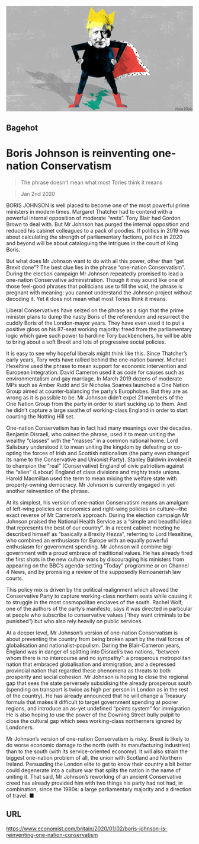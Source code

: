 ![](./images/20200104_BRD000_0.jpg)

## Bagehot

# Boris Johnson is reinventing one-nation Conservatism

> The phrase doesn’t mean what most Tories think it means

> Jan 2nd 2020

BORIS JOHNSON is well placed to become one of the most powerful prime ministers in modern times. Margaret Thatcher had to contend with a powerful internal opposition of moderate “wets”. Tony Blair had Gordon Brown to deal with. But Mr Johnson has purged the internal opposition and reduced his cabinet colleagues to a pack of poodles. If politics in 2019 was about calculating the strength of parliamentary factions, politics in 2020 and beyond will be about cataloguing the intrigues in the court of King Boris.

But what does Mr Johnson want to do with all this power, other than “get Brexit done”? The best clue lies in the phrase “one-nation Conservatism”. During the election campaign Mr Johnson repeatedly promised to lead a one-nation Conservative administration. Though it may sound like one of those feel-good phrases that politicians use to fill the void, the phrase is pregnant with meaning: you cannot understand the Johnson project without decoding it. Yet it does not mean what most Tories think it means.

Liberal Conservatives have seized on the phrase as a sign that the prime minister plans to dump the nasty Boris of the referendum and resurrect the cuddly Boris of the London-mayor years. They have even used it to put a positive gloss on his 87-seat working majority: freed from the parliamentary logic which gave such power to hardline Tory backbenchers, he will be able to bring about a soft Brexit and lots of progressive social policies.

It is easy to see why hopeful liberals might think like this. Since Thatcher’s early years, Tory wets have rallied behind the one-nation banner. Michael Heseltine used the phrase to mean support for economic intervention and European integration. David Cameron used it as code for causes such as environmentalism and gay marriage. In March 2019 dozens of moderate MPs such as Amber Rudd and Sir Nicholas Soames launched a One Nation Group aimed at counter-balancing the party’s Europhobes. But they are as wrong as it is possible to be. Mr Johnson didn’t expel 21 members of the One Nation Group from the party in order to start sucking up to them. And he didn’t capture a large swathe of working-class England in order to start courting the Notting Hill set.

One-nation Conservatism has in fact had many meanings over the decades. Benjamin Disraeli, who coined the phrase, used it to mean uniting the wealthy “classes” with the “masses” in a common national home. Lord Salisbury understood it to mean uniting the kingdom by defeating or co-opting the forces of Irish and Scottish nationalism (the party even changed its name to the Conservative and Unionist Party). Stanley Baldwin invoked it to champion the “real” (Conservative) England of civic patriotism against the “alien” (Labour) England of class divisions and mighty trade unions. Harold Macmillan used the term to mean mixing the welfare state with property-owning democracy. Mr Johnson is currently engaged in yet another reinvention of the phrase.

At its simplest, his version of one-nation Conservatism means an amalgam of left-wing policies on economics and right-wing policies on culture—the exact reverse of Mr Cameron’s approach. During the election campaign Mr Johnson praised the National Health Service as a “simple and beautiful idea that represents the best of our country”. In a recent cabinet meeting he described himself as “basically a Brexity Hezza”, referring to Lord Heseltine, who combined an enthusiasm for Europe with an equally powerful enthusiasm for government spending. Mr Johnson will combine big-government with a proud embrace of traditional values. He has already fired the first shots in the new culture wars by discouraging his ministers from appearing on the BBC’s agenda-setting “Today” programme or on Channel 4 News, and by promising a review of the supposedly Remoanerish law courts.

This policy mix is driven by the political realignment which allowed the Conservative Party to capture working-class northern seats while causing it to struggle in the most cosmopolitan enclaves of the south. Rachel Wolf, one of the authors of the party’s manifesto, says it was directed in particular at people who subscribe to conservative values (“they want criminals to be punished”) but who also rely heavily on public services.

At a deeper level, Mr Johnson’s version of one-nation Conservatism is about preventing the country from being broken apart by the rival forces of globalisation and nationalist-populism. During the Blair-Cameron years, England was in danger of splitting into Disraeli’s two nations, “between whom there is no intercourse and no sympathy”: a prosperous metropolitan nation that embraced globalisation and immigration, and a depressed provincial nation that regarded these phenomena as threats to both prosperity and social cohesion. Mr Johnson is hoping to close the regional gap that sees the state perversely subsidising the already prosperous south (spending on transport is twice as high per person in London as in the rest of the country). He has already announced that he will change a Treasury formula that makes it difficult to target government spending at poorer regions, and introduce an as-yet undefined “points system” for immigration. He is also hoping to use the power of the Downing Street bully pulpit to close the cultural gap which sees working-class northerners ignored by Londoners.

Mr Johnson’s version of one-nation Conservatism is risky. Brexit is likely to do worse economic damage to the north (with its manufacturing industries) than to the south (with its service-oriented economy). It will also strain the biggest one-nation problem of all, the union with Scotland and Northern Ireland. Persuading the London elite to get to know their country a bit better could degenerate into a culture war that splits the nation in the name of uniting it. That said, Mr Johnson’s reworking of an ancient Conservative creed has already provided him with two things his party had not had, in combination, since the 1980s: a large parliamentary majority and a direction of travel. ■

## URL

https://www.economist.com/britain/2020/01/02/boris-johnson-is-reinventing-one-nation-conservatism
